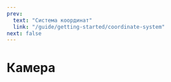 ```yaml
---
prev:
  text: "Система координат"
  link: "/guide/getting-started/coordinate-system"
next: false
---
```


# Камера
